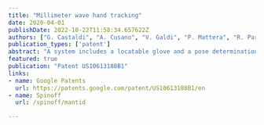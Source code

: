 ```yaml
---
title: "Millimeter wave hand tracking"
date: 2020-04-01
publishDate: 2022-10-22T11:58:34.657622Z
authors: ["G. Castaldi", "A. Cusano", "V. Galdi", "P. Mattera", "R. Parente", "J. M. Tien", "D. J. G. Krogstad", "R. DeSalvo", "Y. Zhao"]
publication_types: ['patent']
abstract: "A system includes a locatable glove and a pose determination device. The locatable glove includes a glove body worn over a hand of a user, and a plurality of positioning transponders. The positioning transponders are coupled to the glove body at various positions on the glove body, and each re-radiates a received signal, the re-radiated signal unique to the positioning transponder. The pose determination device includes a plurality of antennas and a controller. The antennas are each configured to receive the unique signals re-radiated by the positioning transponders. The antennas are physically separated from each other. The controller is communicatively coupled to the plurality of antennas, and is configured to determine, for each of the received unique signals, a location of the position on the locatable glove of the positioning transponder corresponding to the unique signal."
featured: true
publication: "Patent US10613188B1"
links:
- name: Google Patents
  url: https://patents.google.com/patent/US10613188B1/en
- name: Spinoff
  url: /spinoff/mantid

---
```

